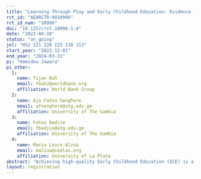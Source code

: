```yaml
---
title: "Learning Through Play and Early Childhood Education: Evidence from The Gambia"
rct_id: "AEARCTR-0010996"
rct_id_num: "10996"
doi: "10.1257/rct.10996-1.0"
date: "2023-04-10"
status: "on_going"
jel: "H52 I21 I28 I25 I38 J13"
start_year: "2022-12-01"
end_year: "2024-03-31"
pi: "Hamidou Jawara"
pi_other:
  1:
    name: Tijan Bah
    email: tbah2@worldbank.org
    affiliation: World Bank Group
  2:
    name: Aja Fatou Senghore
    email: afsenghore@utg.edu.gm
    affiliation: University of The Gambia
  3:
    name: Fatou Badjie
    email: fbadjie@utg.edu.gm
    affiliation: University of The Gambia
  4:
    name: Maria Laura Alzua
    email: malzua@cedlas.org
    affiliation: University of La Plata
abstract: "Achieving high-quality Early Childhood Education (ECE) is a critical education goal in developing countries. The use of play-based learning can improve the quality of ECE. This study aims at evaluating the impact of play-based learning and ECE workforce development at the pre-primary school level on the school readiness of preschool children. The study targets children in structured public Early Childhood Development (ECD) centres in The Gambia. Eligible schools will be randomly assigned to one of two groups: a treatment group that will be introduced to a new played-based curriculum and receive in-service teacher training on the new curriculum and a comparison group that will not receive any of the two packages. To evaluate the impact of the intervention, the study will collect baseline and endline data. The evaluation will cover 100 schools, while 50 of the schools will be assigned to each group. The primary outcome of interest will be children's learning outcomes as well as the ability of facilitators to use play-based pedagogies. Therefore, the study will contribute to existing but scanty literature on the impacts of play-based learning interventions in developing countries, particularly in Africa. Moreover, it will contribute to filling the knowledge gap on workforce development and early childhood development. "
layout: registration
---
```


